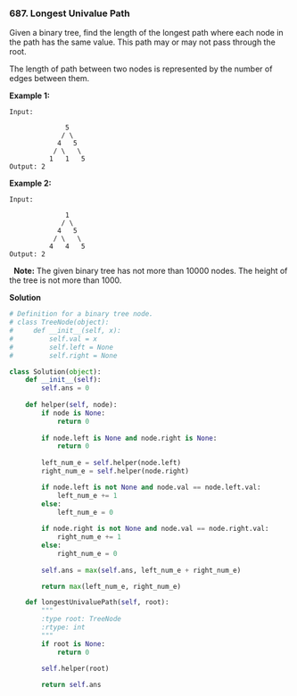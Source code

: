 ### 687. Longest Univalue Path

Given a binary tree, find the length of the longest path where each node in the path has the same value. This path may or may not pass through the root.

The length of path between two nodes is represented by the number of edges between them.

**Example 1:**
```
Input:

              5
             / \
            4   5
           / \   \
          1   1   5
Output: 2
```

**Example 2:**
```
Input:

              1
             / \
            4   5
           / \   \
          4   4   5
Output: 2
```
 
**Note:** The given binary tree has not more than 10000 nodes. The height of the tree is not more than 1000.

**Solution**
```Python
# Definition for a binary tree node.
# class TreeNode(object):
#     def __init__(self, x):
#         self.val = x
#         self.left = None
#         self.right = None

class Solution(object):
    def __init__(self):
        self.ans = 0
    
    def helper(self, node):
        if node is None:
            return 0
        
        if node.left is None and node.right is None:
            return 0
        
        left_num_e = self.helper(node.left)
        right_num_e = self.helper(node.right)

        if node.left is not None and node.val == node.left.val:
            left_num_e += 1
        else:
            left_num_e = 0
        
        if node.right is not None and node.val == node.right.val:
            right_num_e += 1
        else:
            right_num_e = 0
        
        self.ans = max(self.ans, left_num_e + right_num_e)

        return max(left_num_e, right_num_e)

    def longestUnivaluePath(self, root):
        """
        :type root: TreeNode
        :rtype: int
        """
        if root is None:
            return 0
        
        self.helper(root)

        return self.ans
```